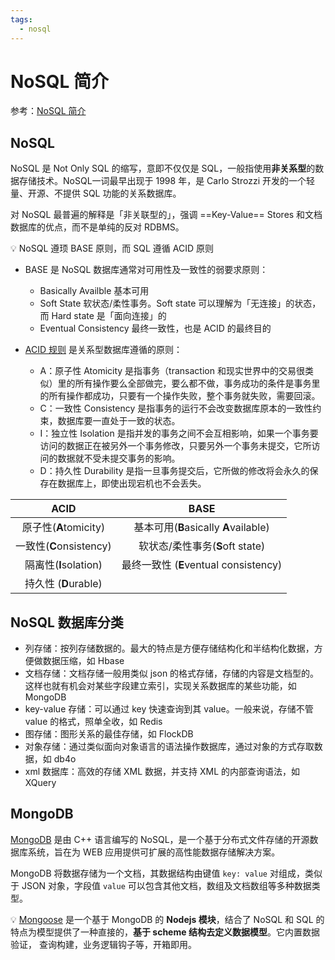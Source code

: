 ```yaml
---
tags:
  - nosql
---
```


# NoSQL 简介

参考：[NoSQL 简介](https://www.mongodb.org.cn/tutorial/2.html)

## NoSQL
NoSQL 是 Not Only SQL 的缩写，意即不仅仅是 SQL，一般指使用**非关系型**的数据存储技术。NoSQL一词最早出现于 1998 年，是 Carlo Strozzi 开发的一个轻量、开源、不提供 SQL 功能的关系数据库。

对 NoSQL 最普遍的解释是「非关联型的」，强调 ==Key-Value== Stores 和文档数据库的优点，而不是单纯的反对 RDBMS。

:bulb: NoSQL 遵顼 BASE 原则，而 SQL 遵循 ACID 原则

* BASE 是 NoSQL 数据库通常对可用性及一致性的弱要求原则：
  * Basically Availble  基本可用
  * Soft State 软状态/柔性事务。Soft state 可以理解为「无连接」的状态，而 Hard state 是「面向连接」的
  * Eventual Consistency 最终一致性，也是 ACID 的最终目的

* [ACID 规则](https://www.mongodb.org.cn/tutorial/2.html) 是关系型数据库遵循的原则：
  * A：原子性 Atomicity 是指事务（transaction 和现实世界中的交易很类似）里的所有操作要么全部做完，要么都不做，事务成功的条件是事务里的所有操作都成功，只要有一个操作失败，整个事务就失败，需要回滚。
  * C：一致性 Consistency 是指事务的运行不会改变数据库原本的一致性约束，数据库要一直处于一致的状态。
  * I：独立性 Isolation 是指并发的事务之间不会互相影响，如果一个事务要访问的数据正在被另外一个事务修改，只要另外一个事务未提交，它所访问的数据就不受未提交事务的影响。
  * D：持久性 Durability 是指一旦事务提交后，它所做的修改将会永久的保存在数据库上，即使出现宕机也不会丢失。

|          ACID           |                 BASE                  |
| :---------------------: | :-----------------------------------: |
|  原子性(**A**tomicity)  | 基本可用(**B**asically **A**vailable) |
| 一致性(**C**onsistency) |    软状态/柔性事务(**S**oft state)    |
|  隔离性(**I**solation)  | 最终一致性 (**E**ventual consistency) |
|  持久性 (**D**urable)   |                                       |

## NoSQL 数据库分类

* 列存储：按列存储数据的。最大的特点是方便存储结构化和半结构化数据，方便做数据压缩，如 Hbase
* 文档存储：文档存储一般用类似 json 的格式存储，存储的内容是文档型的。这样也就有机会对某些字段建立索引，实现关系数据库的某些功能，如 MongoDB
* key-value 存储：可以通过 key 快速查询到其 value。一般来说，存储不管 value 的格式，照单全收，如 Redis
* 图存储：图形关系的最佳存储，如 FlockDB
* 对象存储：通过类似面向对象语言的语法操作数据库，通过对象的方式存取数据，如 db4o
* xml 数据库：高效的存储 XML 数据，并支持 XML 的内部查询语法，如 XQuery

## MongoDB
[MongoDB](https://www.mongodb.com/) 是由 C++ 语言编写的 NoSQL，是一个基于分布式文件存储的开源数据库系统，旨在为 WEB 应用提供可扩展的高性能数据存储解决方案。

MongoDB 将数据存储为一个文档，其数据结构由键值 `key: value` 对组成，类似于 JSON 对象，字段值 `value` 可以包含其他文档，数组及文档数组等多种数据类型。

:bulb: [Mongoose](https://mongoosejs.com/) 是一个基于 MongoDB 的 **Nodejs 模块**，结合了 NoSQL 和 SQL 的特点为模型提供了一种直接的，**基于 scheme 结构去定义数据模型**。它内置数据验证， 查询构建，业务逻辑钩子等，开箱即用。



